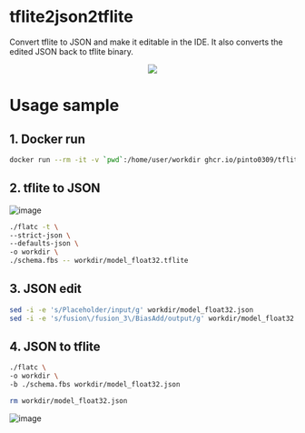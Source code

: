 # tflite2json2tflite
Convert tflite to JSON and make it editable in the IDE. It also converts the edited JSON back to tflite binary.

<p align="center">
  <img src="https://user-images.githubusercontent.com/33194443/170994316-3e3d541c-9a6d-43cb-8ea5-be0201343e03.png" />
</p>

# Usage sample

## 1. Docker run
```bash
docker run --rm -it -v `pwd`:/home/user/workdir ghcr.io/pinto0309/tflite2json2tflite:latest
```
## 2. tflite to JSON
![image](https://user-images.githubusercontent.com/33194443/170987334-32f5631e-ff71-4e50-9ab6-9554fd3fa0fd.png)

```bash
./flatc -t \
--strict-json \
--defaults-json \
-o workdir \
./schema.fbs -- workdir/model_float32.tflite
```
## 3. JSON edit
```bash
sed -i -e 's/Placeholder/input/g' workdir/model_float32.json
sed -i -e 's/fusion\/fusion_3\/BiasAdd/output/g' workdir/model_float32.json
```
## 4. JSON to tflite
```bash
./flatc \
-o workdir \
-b ./schema.fbs workdir/model_float32.json

rm workdir/model_float32.json
```
![image](https://user-images.githubusercontent.com/33194443/170987592-186f7da4-065f-408a-bc0b-dfe91b19ab9b.png)
